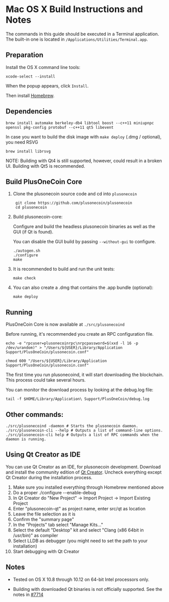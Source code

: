 Mac OS X Build Instructions and Notes
====================================
The commands in this guide should be executed in a Terminal application.
The built-in one is located in `/Applications/Utilities/Terminal.app`.

Preparation
-----------
Install the OS X command line tools:

`xcode-select --install`

When the popup appears, click `Install`.

Then install [Homebrew](http://brew.sh).

Dependencies
----------------------

    brew install automake berkeley-db4 libtool boost --c++11 miniupnpc openssl pkg-config protobuf --c++11 qt5 libevent

In case you want to build the disk image with `make deploy` (.dmg / optional), you need RSVG

    brew install librsvg

NOTE: Building with Qt4 is still supported, however, could result in a broken UI. Building with Qt5 is recommended.

Build PlusOneCoin Core
------------------------

1. Clone the plusonecoin source code and cd into `plusonecoin`

        git clone https://github.com/plusonecoin/plusonecoin
        cd plusonecoin

2.  Build plusonecoin-core:

    Configure and build the headless plusonecoin binaries as well as the GUI (if Qt is found).

    You can disable the GUI build by passing `--without-gui` to configure.

        ./autogen.sh
        ./configure
        make

3.  It is recommended to build and run the unit tests:

        make check

4.  You can also create a .dmg that contains the .app bundle (optional):

        make deploy

Running
-------

PlusOneCoin Core is now available at `./src/plusonecoind`

Before running, it's recommended you create an RPC configuration file.

    echo -e "rpcuser=plusonecoinrpc\nrpcpassword=$(xxd -l 16 -p /dev/urandom)" > "/Users/${USER}/Library/Application Support/PlusOneCoin/plusonecoin.conf"

    chmod 600 "/Users/${USER}/Library/Application Support/PlusOneCoin/plusonecoin.conf"

The first time you run plusonecoind, it will start downloading the blockchain. This process could take several hours.

You can monitor the download process by looking at the debug.log file:

    tail -f $HOME/Library/Application\ Support/PlusOneCoin/debug.log

Other commands:
-------

    ./src/plusonecoind -daemon # Starts the plusonecoin daemon.
    ./src/plusonecoin-cli --help # Outputs a list of command-line options.
    ./src/plusonecoin-cli help # Outputs a list of RPC commands when the daemon is running.

Using Qt Creator as IDE
------------------------
You can use Qt Creator as an IDE, for plusonecoin development.
Download and install the community edition of [Qt Creator](https://www.qt.io/download/).
Uncheck everything except Qt Creator during the installation process.

1. Make sure you installed everything through Homebrew mentioned above
2. Do a proper ./configure --enable-debug
3. In Qt Creator do "New Project" -> Import Project -> Import Existing Project
4. Enter "plusonecoin-qt" as project name, enter src/qt as location
5. Leave the file selection as it is
6. Confirm the "summary page"
7. In the "Projects" tab select "Manage Kits..."
8. Select the default "Desktop" kit and select "Clang (x86 64bit in /usr/bin)" as compiler
9. Select LLDB as debugger (you might need to set the path to your installation)
10. Start debugging with Qt Creator

Notes
-----

* Tested on OS X 10.8 through 10.12 on 64-bit Intel processors only.

* Building with downloaded Qt binaries is not officially supported. See the notes in [#7714](https://github.com/plusonecoin/plusonecoin/issues/7714)

